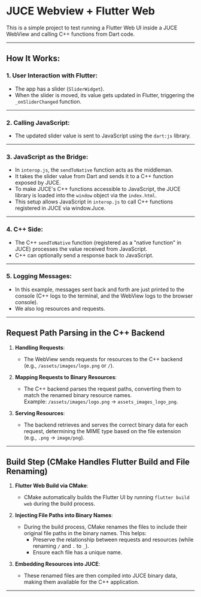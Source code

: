 # JUCE Webview + Flutter Web

This is a simple project to test running a Flutter Web UI inside a JUCE WebView and calling C++ functions from Dart code.

---

## How It Works:

### 1. User Interaction with Flutter:
- The app has a slider (`SliderWidget`).
- When the slider is moved, its value gets updated in Flutter, triggering the `_onSliderChanged` function.

---

### 2. Calling JavaScript:
- The updated slider value is sent to JavaScript using the `dart:js` library.

---

### 3. JavaScript as the Bridge:
- In `interop.js`, the `sendToNative` function acts as the middleman.
- It takes the slider value from Dart and sends it to a C++ function exposed by JUCE.
- To make JUCE's C++ functions accessible to JavaScript, the JUCE library is loaded into the `window` object via the `index.html`.
- This setup allows JavaScript in `interop.js` to call C++ functions registered in JUCE via window.Juce.

---

### 4. C++ Side:
- The C++ `sendToNative` function (registered as a "native function" in JUCE) processes the value received from JavaScript.
- C++ can optionally send a response back to JavaScript.

---

### 5. Logging Messages:
- In this example, messages sent back and forth are just printed to the console (C++ logs to the terminal, and the WebView logs to the browser console).
- We also log resources and requests.

---

## Request Path Parsing in the C++ Backend

1. **Handling Requests**:
   - The WebView sends requests for resources to the C++ backend (e.g., `/assets/images/logo.png` or `/`).

2. **Mapping Requests to Binary Resources**:
   - The C++ backend parses the request paths, converting them to match the renamed binary resource names.  
     Example: `/assets/images/logo.png` → `assets_images_logo_png`.

3. **Serving Resources**:
   - The backend retrieves and serves the correct binary data for each request, determining the MIME type based on the file extension (e.g., `.png` → `image/png`).

---

## Build Step (CMake Handles Flutter Build and File Renaming)

1. **Flutter Web Build via CMake**:
   - CMake automatically builds the Flutter UI by running `flutter build web` during the build process.

2. **Injecting File Paths into Binary Names**:
   - During the build process, CMake renames the files to include their original file paths in the binary names. This helps:
      - Preserve the relationship between requests and resources (while renaming `/` and `.` to `_`).
      - Ensure each file has a unique name.

3. **Embedding Resources into JUCE**:
   - These renamed files are then compiled into JUCE binary data, making them available for the C++ application.

---
